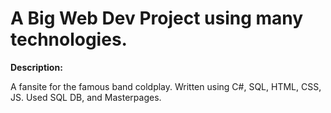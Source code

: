 # A Big Web Dev Project using many technologies.

**Description:**

A fansite for the famous band coldplay. Written using C#, SQL, HTML, CSS, JS. Used SQL DB, and Masterpages.
